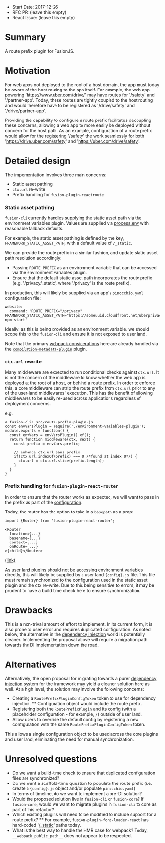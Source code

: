 * Start Date: 2017-12-26
* RFC PR: (leave this empty)
* React Issue: (leave this empty)

# Summary

A route prefix plugin for FusionJS.

# Motivation

For web apps not deployed to the root of a host domain, the app must today be aware of the host routing to the app itself.  For example, the web app powering 'https://www.uber.com/drive/' may have routes for '/safety' and '/partner-app'.  Today, these routes are tightly coupled to the host routing and would therefore have to be registered as '/drive/safety' and '/drive/partner-app'.

Providing the capability to configure a route prefix facilitates decoupling these concerns, allowing a web app to more easily be deployed without concern for the host path.  As an example, configuration of a route prefix would allow for the registering '/safety' the work seamlessly for both 'https://drive.uber.com/safety' and 'https://uber.com/drive/safety'.

# Detailed design

The impementation involves three main concerns:

* Static asset pathing
* `ctx.url` re-write
* Prefix handling for `fusion-plugin-reactroute`

### Static asset pathing

`fusion-cli` currently handles supplying the static asset path via the environment variables plugin.  Values are supplied via [process.env](https://nodejs.org/api/process.html#process_process_env) with reasonable fallback defaults.

For example, the static asset pathing is defined by the key, `FRAMEWORK_STATIC_ASSET_PATH`, with a default value of `/_static`.

We can provide the route prefix in a similar fashion, and update static asset path resolution accordingly:

* Passing `ROUTE_PREFIX` as an environment variable that can be accessed via the environment variables plugin.
* Ensure that the default static asset path incorporates the route prefix (e.g. '/privacy/_static', where '/privacy' is the route prefix).

In production, this will likely be supplied via an app's `pinocchio.yaml` configuration file:

```
website:
  command: 'ROUTE_PREFIX="/privacy" FRAMEWORK_STATIC_ASSET_PATH="https://someuuid.cloudfront.net/uberprivacy" npm start'
```

Ideally, as this is being provided as an environment variable, we should scope this to the `fusion-cli` and ensure it is not exposed to user land.

Note that the primary [webpack considerations](https://github.com/fusionjs/fusion-cli/search?utf8=%E2%9C%93&q=__webpack_public_path__&type=) here are already handled via the [`compilation-metadata-plugin`](https://github.com/fusionjs/fusion-cli/blob/master/plugins/compilation-metadata-plugin.js) plugin.

### `ctx.url` rewrite

Many middleware are expected to run conditional checks against `ctx.url`.  It is not the concern of the middleware to know whether the web app is deployed at the root of a host, or behind a route prefix.  In order to enforce this, a core middleware can strip the route prefix from `ctx.url` prior to any of the user-land middlewares' execution.  This has the benefit of allowing middlewares to be easily re-used across applications regardless of deployment concerns.

e.g.
```
# fusion-cli: src/route-prefix-plugin.js
const envVarsPlugin = require('./environment-variables-plugin');
module.exports = function() {
  const envVars = envVarsPlugin().of();
  return function middleware(ctx, next) {
    const prefix = envVars.prefix;

    // enhance ctx.url sans prefix
    if(ctx.url.indexOf(prefix) === 0 /*found at index 0*/) {
      ctx.url = ctx.url.slice(prefix.length);
    }
  }
}
```

### Prefix handling for `fusion-plugin-react-router`

In order to ensure that the router works as expected, we will want to pass in the prefix as part of the [configuration](https://github.com/fusionjs/fusion-plugin-react-router#router).

Today, the router has the option to take in a `basepath` as a prop:

```
import {Router} from 'fusion-plugin-react-router';

<Router
  location={...}
  basename={...}
  context={...}
  onRoute={...}
>{child}</Router>
```
[(link)](https://github.com/fusionjs/fusion-plugin-react-router#router)

As user land plugins should not be accessing environment variables directly, this will likely be supplied by a user land `{config}.js` file.  This file must remain synchronized to the configuration used in the static asset plugin and the ctx re-write.  Due to this being sensitive to errors, it may be prudent to have a build time check here to ensure synchronization.

# Drawbacks

This is a non-trival amount of effort to implement.  In its current form, it is also prone to user error and requires duplicated configuration.  As noted below, the alternative in the [dependency injection](https://github.com/fusionjs/rfcs/pull/1/commits/8c440259291c9774b44b9dca07cf35dbf2a5f98e?short_path=9919d4f#diff-9919d4f45f05666e94a1bcb5edd7f51a) world is potentially cleaner.  Implementing the proposal above will require a migration path towards the DI implementation down the road.

# Alternatives

Alternatively, the open proposal for migrating towards a purer [dependency injection](https://github.com/fusionjs/rfcs/pull/1/commits/8c440259291c9774b44b9dca07cf35dbf2a5f98e?short_path=9919d4f#diff-9919d4f45f05666e94a1bcb5edd7f51a) system for the framework may yield a cleaner solution here as well.  At a high level, the solution may involve the following concerns:

* Creating a `RoutePrefixPluginConfigToken` token to use for dependency injection.
** Configuration object would include the route prefix.
* Registering both the `RoutePrefixPlugin` and its config (with a placeholder configuration - for example, `/`) outside of user land.
* Allow users to override the default config by registering a new configuration with the same `RoutePrefixPluginConfigToken` token.

This allows a single configuration object to be used across the core plugins and user land, eliminating the need for manual synchronization.

# Unresolved questions

* Do we want a build-time check to ensure that duplicated configuration files are synchronized?
* Do we want a scaffold-time question to populate the route prefix (i.e. create a `{config}.js` object and/or populate `pinocchio.yaml`)
* In terms of timeline, do we want to implement a pre-DI solution?
* Would the proposed solution live in `fusion-cli` or `fusion-core`?  If `fusion-core`, would we want to migrate plugins in `fusion-cli` to core as part of this refactor?
* Which existing plugins will need to be modified to include support for a route prefix?
** For example, `fusion-plugin-font-loader-react` has hard-coded '[/_static](https://github.com/fusionjs/fusion-plugin-font-loader-react/blob/e50ea98440adcba0d4e733e641d564fb2da09fca/src/generate-font-faces.js)' paths today.
* What is the best way to handle the HMR case for webpack?  Today, `__webpack_public_path__` does not appear to be respected.
